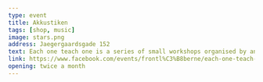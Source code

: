 ```yaml
---
type: event
title: Akkustiken
tags: [shop, music]
image: stars.png
address: Jaegergaardsgade 152
text: Each one teach one is a series of small workshops organised by anybody who has anything to bring to the table. The idea behind is that each of us has a skill or know-how that many of us could benefit from learning. Hold in Frontloberne. Check website for the upcoming events. Link.
link: https://www.facebook.com/events/frontl%C3%B8berne/each-one-teach-one-l%C3%A6r-at-lave-din-egen-podcast-nu/183389750604495/
opening: twice a month
---
```

